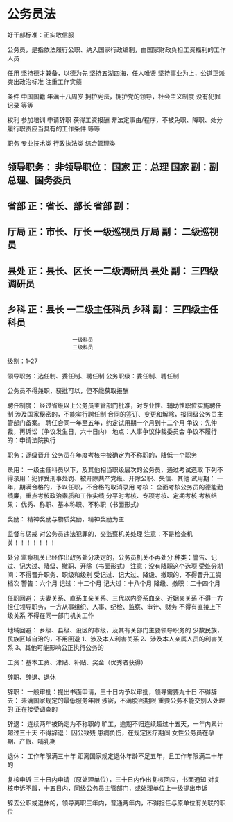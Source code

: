 # 公务员法

好干部标准：正实敢信服

公务员，是指依法履行公职、纳入国家行政编制，由国家财政负担工资福利的工作人员

任用
  坚持德才兼备，以德为先
  坚持五湖四海，任人唯贤
  坚持事业为上，公道正派
  突出政治标准
  注重工作实绩

条件
  中国国籍
  年满十八周岁
  拥护宪法，拥护党的领导，社会主义制度
  没有犯罪记录
  等等

权利
  参加培训
  申请辞职
  获得工资报酬
  非法定事由/程序，不被免职、降职、处分
  履行职责应当具有的工作条件
  等等

职务
  专业技术类
  行政执法类
  综合管理类

领导职务：                非领导职位：
国家 正：总理
国家 副：副总理、国务委员
---
省部 正：省长、部长
省部 副：
---
厅局 正：市长、厅长         一级巡视员
厅局 副：                 二级巡视员
---
县处 正：县长、区长         一二级调研员
县处 副：                 三四级调研员
---
乡科 正：县长              一二级主任科员
乡科 副：                 三四级主任科员
---
                         一级科员
                         二级科员
级别：1-27

领导职务：选任制、委任制、聘任制
公务职级：委任制、聘任制

公务员不得兼职，获批可以，但不能获取报酬

聘任制度：
  经过省级以上公务员主管部门批准，对专业性、辅助性职位实施聘任制
  涉及国家秘密的，不能实行聘任制
  合同的签订、变更和解除，报同级公务员主管部门备案。
  聘任合同一年至五年，约定试用期一个月到十二个月
  争议：先仲裁，再诉讼（争议发生日，六十日内）
  地点：人事争议仲裁委员会
  争议不履行的：申请法院执行

职务：逐级晋升
公务员在年度考核中被确定为不称职的，降低一个职务

录用：
  一级主任科员以下，及其他相当职级层次的公务员，通过考试选取
  下列不得录用：犯罪受刑事处罚、被开除共产党级、开除公职、失信、其他
试用期：
  一年，期满合格的，予以任职，不合格的取消录用
考核：
  全面考核公务员的德能勤绩廉，重点考核政治素质和工作实绩
  分平时考核、专项考核、定期考核
考核结果：
  优秀、称职、基本称职、不称职（书面形式）

奖励：
  精神奖励与物质奖励，精神奖励为主

监督与惩戒
  对公务员违法犯罪的，交监察机关处理
  注意：不是检查机关！！！！！！！

处分
  监察机关已经作出政务处分决定的，公务员机关不再处分
  种类：警告、记过、记大过、降级、撤职、开除（书面形式）
  注意：没有降职这个选项
  受处分期间：不得晋升职务、职级和级别
  受记过、记大过、降级、撤职的，不得晋升工资档次
  警告：六个月
  记过：十二个月
  记大过：十八个月
  降级、撤职：二十四个月

任职回避：
  夫妻关系、直系血亲关系、三代以内旁系血亲、近姻亲关系
  不得一方担任领导职务，一方从事组织、人事、纪检、监察、审计、财务
  不得有直接上下级关系
  不得在同一部门机关工作

地域回避：
  乡级、县级、设区的市级，及其有关部门主要领导职务的
  少数民族，民族区域自治的，不用回避
  1、涉及本人利害关系
  2、涉及本人亲属人员的利害关系
  3、其他可能影响公正执行公务的

工资：基本工资、津贴、补贴、奖金（优秀者获得）

辞职、辞退、退休

辞职：
一般审批：提出书面申请，三十日内予以审批，领导需要九十日
不得辞去：
  未满国家规定的最低服务年限
  涉密，不满脱密期限
  重要公务不能交别人处理的
  正在接受调查的

辞退：
  连续两年被确定为不称职的
  旷工，逾期不归连续超过十五天，一年内累计超过三十天
不得辞退：
  因公致残
  患病负伤，在规定医疗期间
  女性公务员在孕期、产假、哺乳期

退休：
  工作年限满三十年
  距离国家规定退休年龄不足五年，且工作年限满二十年的

复核申诉
  三十日内申请（原处理单位），三十日内作出复核回应，书面通知
  对复核申诉不服，十五日内，同级公务员主管部门，或处理单位上一级提出申诉

辞去公职或退休的，领导离职三年内，普通两年内，不得担任与原单位有关联的职位
